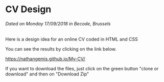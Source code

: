 # CV Design
###### Dated on Monday 17/09/2018 in Becode, Brussels


Here is a design idea for an online CV coded in HTML and CSS

You can see the results by clicking on the link below.

https://nathangemis.github.io/My-CV/



If you want to download the files, just click on the green button "clone or download" and then on "Download Zip"
